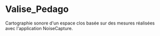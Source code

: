 # Valise_Pedago
Cartographie sonore d'un espace clos basée sur des mesures réalisées avec l'application NoiseCapture.
